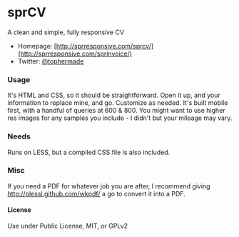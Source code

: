 # sprCV
A clean and simple, fully responsive CV

* Homepage: [http://sprresponsive.com/sprcv/](http://sprresponsive.com/sprinvoice/)
* Twitter: [@tophermade](http://twitter.com/tophermade)

### Usage
It's HTML and CSS, so it should be straightforward. Open it up, and your information to replace mine, and go. Customize as needed. It's built mobile first, with a handful of queries at 600 & 800. You might want to use higher res images for any samples you include - I didn't but your mileage may vary.

### Needs
Runs on LESS, but a compiled CSS file is also included.

### Misc
If you need a PDF for whatever job you are after, I recommend giving http://plessl.github.com/wkpdf/ a go to convert it into a PDF. 

#### License
Use under Public License, MIT, or GPLv2
